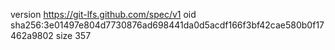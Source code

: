 version https://git-lfs.github.com/spec/v1
oid sha256:3e01497e804d7730876ad698441da0d5acdf166f3bf42cae580b0f17462a9802
size 357
